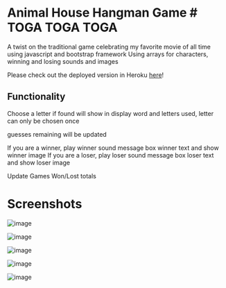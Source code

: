# Animal House Hangman Game # TOGA TOGA TOGA

A twist on the traditional game celebrating my favorite movie of all time using javascript and bootstrap framework
Using arrays for characters, winning and losing sounds and images

Please check out the deployed version in Heroku [here](https://animalhouse.herokuapp.com/)!

## Functionality
Choose a letter if found will show in display word and letters used, letter can only be chosen once

guesses remaining will be updated

If you are a winner, play winner sound message box winner text and show winner image 
If you are a loser, play loser sound message box loser text and show loser image

Update Games Won/Lost totals

# Screenshots
![image](https://user-images.githubusercontent.com/26799439/35922051-7da32d0e-0bea-11e8-984a-acacc9f4ec08.png)

![image](https://user-images.githubusercontent.com/26799439/35922085-9e4923a6-0bea-11e8-8cb1-f86e93259105.png)

![image](https://user-images.githubusercontent.com/26799439/35922126-bd638006-0bea-11e8-8daf-449fdd44dbad.png)

![image](https://user-images.githubusercontent.com/26799439/35922136-c9933d76-0bea-11e8-93af-b0c1a596484b.png)

![image](https://user-images.githubusercontent.com/26799439/35922204-f7c9f482-0bea-11e8-9a1e-1c7d5c62f1a6.png)

